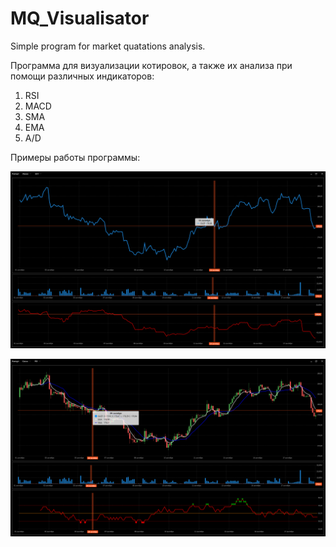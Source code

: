 # MQ_Visualisator
Simple program for market quatations analysis.

Программа для визуализации котировок, а также их анализа при помощи различных индикаторов:

1. RSI
2. MACD
3. SMA
4. EMA
5. A/D

Примеры работы программы:

![Screenshot 1](Screenshot_1.png)

![Screenshot 2](Screenshot_2.png)